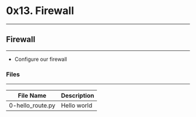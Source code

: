 # 0x13. Firewall
---

## Firewall
---
- Configure our firewall
### Files
---
File Name | Description
--- | ---
0-hello_route.py | Hello world

